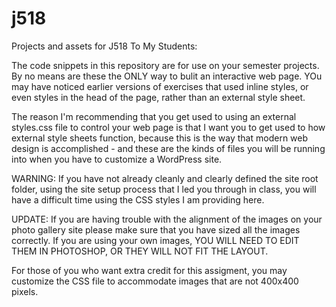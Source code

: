 # j518
Projects and assets for J518
To My Students: 

The code snippets in this repository are for use on your semester projects. By no means are these the ONLY way to bulit an interactive web page. YOu may have noticed earlier versions of exercises that used inline styles, or even styles in the head of the page, rather than an external style sheet. 

The reason I'm recommending that you get used to using an external styles.css file to control your web page is that I want you to get used to how external style sheets function, because this is the way that modern web design is accomplished - and these are the kinds of files you will be running into when you have to customize a WordPress site. 

WARNING: If you have not already cleanly and clearly defined the site root folder, using the site setup process that I led you through in class, you will have a difficult time using the CSS styles I am providing here. 

UPDATE: If you are having trouble with the alignment of the images on your photo gallery site please make sure that you have sized all the images correctly. If you are using your own images, YOU WILL NEED TO EDIT THEM IN PHOTOSHOP, OR THEY WILL NOT FIT THE LAYOUT. 

For those of you who want extra credit for this assigment, you may customize the CSS file to accommodate images that are not 400x400 pixels. 
